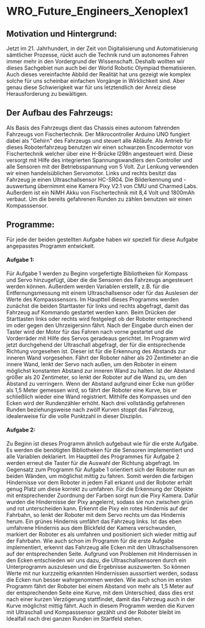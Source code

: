 # WRO_Future_Engineers_Xenoplex1

## Motivation und Hintergrund:
Jetzt im 21. Jahrhundert, in der Zeit von Digitalisierung und Automatisierung sämtlicher Prozesse, rückt auch die Technik rund um autonomes Fahren immer mehr in den Vordergrund der Wissenschaft. Deshalb wollten wir dieses Sachgebiet nun auch bei der World Robotic Olympiad thematisieren. Auch dieses vereinfachte Abbild der Realität hat uns gezeigt wie komplex solche für uns scheinbar einfachen Vorgänge in Wirklichkeit sind. Aber genau diese Schwierigkeit war für uns letztendlich der Anreiz diese Herausforderung zu bewältigen.

## Der Aufbau des Fahrzeugs: 
Als Basis des Fahrzeugs dient das Chassis eines autonom fahrenden Fahrzeugs von Fischertechnik. Der Mikrocontroller Arduino UNO fungiert dabei als "Gehirn" des Fahrzeugs und steuert alle Abläufe. Als Antrieb für dieses Roboterfahrzeug benutzen wir einen schwarzen Encodermotor von Fischertechnik welcher über eine H-Brücke l298n angesteuert wird. Diese versorgt mit Hilfe des integrierten Spannungswandlers den Controller und alle Sensoren mit der Betriebsspannung von 5 Volt. Zur Lenkung verwenden wir einen handelsüblichen Servomotor. Links und rechts besitzt das Fahrzeug je einen Ultraschallsensor HC-SR04. Die Bilderkennung und -auswertung übernimmt eine Kamera Pixy V2.1 von CMU und Charmed Labs. Außerdem ist ein NiMH Akku von Fischertechnik mit 8,4 Volt und 1800mAh verbaut. Um die bereits gefahrenen Runden zu zählen benutzen wir einen Kompasssensor.

## Programme:
Für jede der beiden gestellten Aufgabe haben wir speziell für diese Aufgabe angepasstes Programm entwickelt.
#### Aufgabe 1:
Für Aufgabe 1 werden zu Beginn vorgefertigte Bibliotheken für Kompass und Servo hinzugefügt, über die die Sensoren des Fahrzeugs angesteuert werden können. Außerdem werden Variablen erstellt, z.B. für die Entfernungsmessung mit einem Ultraschallsensor oder für das Auslesen der Werte des Kompasssensors. Im Hauptteil dieses Programms werden zunächst die beiden Starttaster für links und rechts abgefragt, damit das Fahrzeug auf Kommando gestartet werden kann. Beim Drücken der Starttasten links oder rechts wird festgelegt ob der Roboter entsprechend im oder gegen den Uhrzeigersinn fährt. Nach der Eingabe durch einen der Taster wird der Motor für das Fahren nach vorne gestartet und die Vorderräder mit Hilfe des Servos geradeaus gerichtet. Im Programm wird jetzt durchgehend der Ultraschall abgefragt, der für die entsprechende Richtung vorgesehen ist. Dieser ist für die Erkennung des Abstands zur inneren Wand vorgesehen. Fährt der Roboter näher als 20 Zentimeter an die innere Wand, lenkt der Servo nach außen, um den Roboter in einem möglichst konstanten Abstand zur inneren Wand zu halten. Ist der Abstand größer als 20 Zentimeter, so lenkt der Roboter auf 
die Wand zu, um den Abstand zu verringern. Wenn der Abstand aufgrund einer Ecke nun größer als 1,5 Meter gemessen wird, so fährt der Roboter eine Kurve, bis er schließlich wieder eine Wand registriert. Mithilfe des Kompasses und den Ecken wird der Rundenzähler erhöht. Nach drei vollständig gefahrenen Runden beziehungsweise nach zwölf Kurven stoppt das Fahrzeug, idealerweise für die volle Punktzahl in dieser Disziplin.
#### Aufgabe 2:
Zu Beginn ist dieses Programm ähnlich aufgebaut wie für die erste Aufgabe. Es werden die benötigten Bibliotheken für die Sensoren implementiert und alle Variablen deklariert. Im Hauptteil des Programmes für Aufgabe 2 werden erneut die Taster für die Auswahl der Richtung abgefragt. Im Gegensatz zum Programm für  Aufgabe 1 orientiert sich der Roboter nun an beiden Wänden, um möglichst mittig zu fahren. Somit werden die farbigen Hindernisse vor dem Roboter in jedem Fall erkannt und der Roboter erhält genug Platz um diese korrekt zu umfahren. Für die Erkennung der Objekte mit entsprechender Zuordnung der Farben sorgt nun die Pixy Kamera. Dafür wurden die Hindernisse der Pixy angelernt, sodass sie nun zwischen grün und rot unterscheiden kann. Erkennt die Pixy ein rotes Hindernis auf der Fahrbahn, so lenkt der Roboter mit dem Servo rechts um das  Hindernis herum. Ein grünes Hindernis umfährt das Fahrzeug links. Ist das eben umfahrene Hindernis aus dem Blickfeld der Kamera verschwunden, markiert der Roboter es als umfahren und positioniert sich wieder mittig auf der Fahrbahn. Wie auch schon im Programm für die erste Aufgabe implementiert, erkennt das Fahrzeug alle Ecken mit den Ultraschallsensoren auf der entsprechenden Seite. Aufgrund von Problemen mit Hindernissen in den Ecken entschieden wir uns dazu, die Ultraschallsensoren durch ein Unterprogramm auszulesen und die Ergebnisse auszuwerten. So können Werte mit nur kurzzeitig erkannten Hindernissen aussortiert werden, sodass die Ecken nun besser wahrgenommen werden. Wie auch schon im ersten Programm fährt der Roboter bei einem Abstand von mehr als 1,5 Meter auf der entsprechenden Seite eine Kurve, mit dem Unterschied, dass dies erst nach einer kurzen Verzögerung stattfindet, damit das Fahrzeug auch in der Kurve möglichst mittig fährt. Auch in diesem Programm werden die Kurven mit Ultraschall und Kompasssensor gezählt und der Roboter bleibt im Idealfall nach drei ganzen Runden im Startfeld stehen.